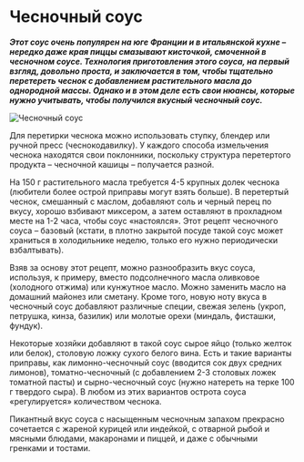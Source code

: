 # Чесночный соус

_**Этот соус очень популярен на юге Франции и в итальянской кухне – нередко даже края пиццы смазывают кисточкой, смоченной в чесночном соусе. Технология приготовления этого соуса, на первый взгляд, довольно проста, и заключается в том, чтобы тщательно перетереть чеснок с добавлением растительного масла до однородной массы. Однако и в этом деле есть свои нюансы, которые нужно учитывать, чтобы получился вкусный чесночный соус.**_

![Чесночный соус](/images/Kulinar/Sous/chesnok_sause.jpg 'Чесночный соус')

Для перетирки чеснока можно использовать ступку, блендер или ручной пресс (чеснокодавилку). У каждого способа измельчения чеснока находятся свои поклонники, поскольку структура перетертого продукта – чесночной кашицы – получается разной.

На 150 г растительного масла требуется 4-5 крупных долек чеснока (любители более острой приправы могут взять больше). В перетертый чеснок, смешанный с маслом, добавляют соль и черный перец по вкусу, хорошо взбивают миксером, а затем оставляют в прохладном месте на 1-2 часа, чтобы соус «настоялся». Этот рецепт чесночного соуса – базовый (кстати, в плотно закрытой посуде такой соус может храниться в холодильнике неделю, только его нужно периодически взбалтывать).

Взяв за основу этот рецепт, можно разнообразить вкус соуса, используя, к примеру, вместо подсолнечного масла оливковое (холодного отжима) или кунжутное масло. Можно заменить масло на домашний майонез или сметану. Кроме того, новую ноту вкуса в чесночный соус добавляют различные специи, свежая зелень (укроп, петрушка, кинза, базилик) или молотые орехи (миндаль, фисташки, фундук).

Некоторые хозяйки добавляют в такой соус сырое яйцо (только желток или белок), столовую ложку сухого белого вина. Есть и такие варианты приправы, как лимонно-чесночный соус (вводится сок двух средних лимонов), томатно-чесночный (с добавлением 2-3 столовых ложек томатной пасты) и сырно-чесночный соус (нужно натереть на терке 100 г твердого сыра). В любом из этих вариантов острота соуса «регулируется» количеством чеснока.

Пикантный вкус соуса с насыщенным чесночным запахом прекрасно сочетается с жареной курицей или индейкой, с отварной рыбой и мясными блюдами, макаронами и пиццей, и даже с обычными гренками и тостами.
